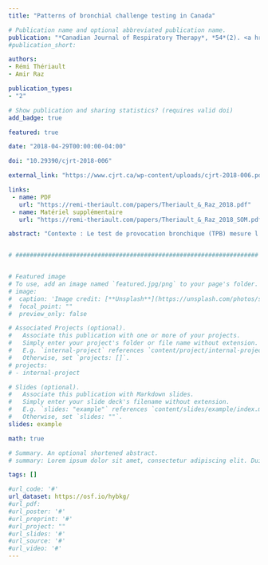 ```yaml
---
title: "Patterns of bronchial challenge testing in Canada"

# Publication name and optional abbreviated publication name.
publication: "*Canadian Journal of Respiratory Therapy*, *54*(2). <a href='https://doi.org/10.29390/cjrt-2018-006' target='_blank' rel='noopener noreferrer'>doi.org/10.29390/cjrt-2018-006</a>"
#publication_short: 

authors: 
- Rémi Thériault
- Amir Raz

publication_types:
- "2"

# Show publication and sharing statistics? (requires valid doi)
add_badge: true

featured: true

date: "2018-04-29T00:00:00-04:00"

doi: "10.29390/cjrt-2018-006"

external_link: "https://www.cjrt.ca/wp-content/uploads/cjrt-2018-006.pdf"

links: 
 - name: PDF
   url: "https://remi-theriault.com/papers/Theriault_&_Raz_2018.pdf"
 - name: Matériel supplémentaire
   url: "https://remi-theriault.com/papers/Theriault_&_Raz_2018_SOM.pdf"

abstract: "Contexte : Le test de provocation bronchique (TPB) mesure l'hyperréactivité des voies respiratoires; les lignes directrices sur l'asthme recommandent d'utiliser le TPB lorsque les symptômes se manifestent malgré une spirométrie normale. Une mauvaise application de ces lignes directrices entraîne souvent un diagnostic erroné de l'asthme. Pourtant, les statistiques concernant le TPB restent largement obscures. Le présent article aborde cette lacune et explore comment diverses variables de santé peuvent élucider le respect des lignes directrices sur l'asthme et les modèles de TPB dans les provinces canadiennes. Méthodes : À l'aide de la Loi sur l'accès à l'information, des réclamations financières médicales pour le TPB (ou des procédures équivalentes) ont été demandées à chacune des provinces et territoires canadiens. Sur la base des informations disponibles (provenant uniquement des provinces), les corrélations entre la fréquence des demandes de remboursement de TPB et les données démographiques médicales (par exemple, la prévalence des pneumologues, les dépenses de santé) sont rapportées. Résultats : En tenant compte de la population ou des personnes asthmatiques, les médecins du Québec réclament quatre fois plus de TPB par année que ceux des autres provinces; les médecins de l'Alberta près de huit fois moins. Le nombre de pneumologues par habitant et le TPB par habitant étaient modérément corrélés, r(132) = 0,582, p < 0,001, [IC à 95 % 0,421, 0,716]. L'exclusion des « valeurs aberrantes » (c.-à-d. la Colombie-Britannique, l'Alberta et la Saskatchewan) a considérablement renforcé cette corrélation, r(87) = 0,930, p < 0,001, [IC à 95 % 0,883, 0,958]. Discussion : Ces résultats démontrent que les provinces varient dans leur utilisation du TPB. Ce résultat semble provenir, du moins en partie, de différences dans la prévalence des pneumologues. Fait intéressant, la région géographique semble exercer une forte influence; dans la corrélation entre le nombre de tests et le nombre de pneumologues, les médecins des provinces de l'Ouest (c.-à-d. l'Alberta, la Saskatchewan et la Colombie-Britannique) ont administré moins de tests que leurs collègues de l'Est. Compte tenu de l'association entre une application inadéquate du TPB et un diagnostic erroné de l'asthme, les médecins devraient accorder une attention particulière aux lignes directrices canadiennes lorsqu'ils envisagent un diagnostic d'asthme."


# ####################################################################


# Featured image
# To use, add an image named `featured.jpg/png` to your page's folder. 
# image:
#  caption: 'Image credit: [**Unsplash**](https://unsplash.com/photos/s9CC2SKySJM)'
#  focal_point: ""
#  preview_only: false

# Associated Projects (optional).
#   Associate this publication with one or more of your projects.
#   Simply enter your project's folder or file name without extension.
#   E.g. `internal-project` references `content/project/internal-project/index.md`.
#   Otherwise, set `projects: []`.
# projects:
# - internal-project

# Slides (optional).
#   Associate this publication with Markdown slides.
#   Simply enter your slide deck's filename without extension.
#   E.g. `slides: "example"` references `content/slides/example/index.md`.
#   Otherwise, set `slides: ""`.
slides: example

math: true

# Summary. An optional shortened abstract.
# summary: Lorem ipsum dolor sit amet, consectetur adipiscing elit. Duis posuere tellus ac convallis placerat. Proin tincidunt magna sed ex sollicitudin condimentum.

tags: []

#url_code: '#'
url_dataset: https://osf.io/hybkg/
#url_pdf: 
#url_poster: '#'
#url_preprint: '#'
#url_project: ""
#url_slides: '#'
#url_source: '#'
#url_video: '#'
---
```


